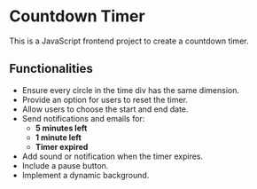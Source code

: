 # Countdown Timer

This is a JavaScript frontend project to create a countdown timer.

## Functionalities  
- Ensure every circle in the time div has the same dimension.  
- Provide an option for users to reset the timer.  
- Allow users to choose the start and end date.  
- Send notifications and emails for:  
  - **5 minutes left**  
  - **1 minute left**  
  - **Timer expired**  
- Add sound or notification when the timer expires.  
- Include a pause button.  
- Implement a dynamic background.  
